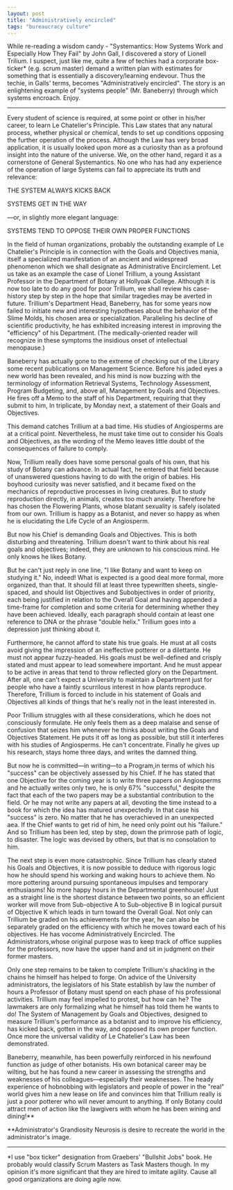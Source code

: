 ```yaml
---
layout: post
title: "Administratively encircled"
tags: "bureaucracy culture"
---
```


While re-reading a wisdom candy - "Systemantics: How Systems Work and Especially How They Fail" by John Gall, I discovered a story of Lionell Trilium. I suspect, just like me, quite a few of techies had a corporate box-ticker* (e.g. scrum master) demand a written plan with estimates for something that is essentially a discovery/learning endevour. Thus the techie, in Galls' terms, becomes "Administratively encircled". The story is an enlightening example of "systems people" (Mr. Baneberry) through which systems encroach. Enjoy.


-----------------------------------------------------------------------------------------------------------

 Every student of science is required, at some point or other in his/her career, to learn Le Chatelier's Principle. This Law states that any natural process, whether physical or chemical, tends to set up conditions opposing the further operation of the process. Although the Law has very broad application, it is usually looked upon more as a curiosity than as a profound insight into the nature of the universe. We, on the other hand, regard it as a cornerstone of General Systemantics. No one who has had any experience of the operation of large Systems can fail to appreciate its truth and relevance:

THE SYSTEM ALWAYS KICKS BACK  

SYSTEMS GET IN THE WAY  

—or, in slightly more elegant language:  

SYSTEMS TEND TO OPPOSE THEIR OWN PROPER FUNCTIONS  
   
   In the field of human organizations, probably the outstanding example of Le Chatelier's Principle is in connection with the Goals and Objectives mania, itself a specialized manifestation of an ancient and widespread phenomenon which we shall designate as Administrative Encirclement. Let us take as an example the case of Lionel Trillium, a young Assistant Professor in the Department of Botany at Hollyoak College. Although it is now too late to do any good for poor Trillium, we shall review his case-history step by step in the hope that similar tragedies may be averted in future. Trillium's Department Head, Baneberry, has for some years now failed to initiate new and interesting hypotheses about the behavior of the Slime Molds, his chosen area or specialization. Paralleling his decline of scientific productivity, he has exhibited increasing interest in improving the "efficiency" of his Department. (The medically-oriented reader will recognize in these symptoms the insidious onset of intellectual menopause.)  

Baneberry has actually gone to the extreme of checking out of the Library some recent publications on Management Science. Before his jaded eyes a new world has been revealed, and his mind is now buzzing with the terminology of information Retrieval Systems, Technology Assessment, Program Budgeting, and, above all, Management by Goals and Objectives. He fires off a Memo to the staff of his Department, requiring that they submit to him, In triplicate, by Monday next, a statement of their Goals and Objectives.  

This demand catches Trillium at a bad time. His studies of Angiosperms are at a critical point. Nevertheless, he must take time out to consider his Goals and Objectives, as the wording of the Memo leaves little doubt of the consequences of failure to comply. 

Now, Trillium really does have some personal goals of his own, that his study of Botany can advance. In actual fact, he entered that field because of unanswered questions having to do with the origin of babies. His boyhood curiosity was never satisfied, and it became fixed on the mechanics of reproductive processes in living creatures. But to study reproduction directly, in animals, creates too much anxiety. Therefore he has chosen the Flowering Plants, whose blatant sexuality is safely isolated from our own. Trillium is happy as a Botanist, and never so happy as when he is elucidating the Life Cycle of an Angiosperm.  

But now his Chief is demanding Goals and Objectives. This is both disturbing and threatening. Trillium doesn't want to think about his real goals and objectives; indeed, they are unknown to his conscious mind. He only knows he likes Botany.  

But he can't just reply in one line, "I like Botany and want to keep on studying it." No, indeed! What is expected is a good deal more formal, more organized, than that. It should fill at least three typewritten sheets, single-spaced, and should list Objectives and Subobjectives in order of priority, each being justified in relation to the Overall Goal and having appended a time-frame for completion and some criteria for determining whether they have been achieved. Ideally, each paragraph should contain at least one reference to DNA or the phrase "double helix." Trillium goes into a depression just thinking about it. 
 
Furthermore, he cannot afford to state his true goals. He must at all costs avoid giving the impression of an ineffective potterer or a dilettante. He must not appear fuzzy-headed. His goals must be well-defined and crisply stated and must appear to lead somewhere important. And he must appear to be active in areas that tend to throw reflected glory on the Department. After all, one can't expect a University to maintain a Department just for people who have a faintly scurrilous interest in how plants reproduce. Therefore, Trillium is forced to include in his statement of Goals and Objectives all kinds of things that he's really not in the least interested in. 

Poor Trillium struggles with all these considerations, which he does not consciously formulate. He only feels them as a deep malaise and sense of confusion that seizes him whenever he thinks about writing the Goals and Objectives Statement. He puts it off as long as possible, but still it interferes with his studies of Angiosperms. He can't concentrate. Finally he gives up his research, stays home three days, and writes the damned thing.  

But now he is committed—in writing—to a Program,in terms of which his "success" can be objectively assessed by his Chief. If he has stated that one Objective for the coming year is to write three papers on Angiosperms and he actually writes only two, he is only 67% "successful," despite the fact that each of the two papers may be a substantial contribution to the field. Or he may not write any papers at all, devoting the time instead to a book for which the idea has matured unexpectedly. In that case his "success" is zero. No matter that he has overachieved in an unexpected aea. If the Chief wants to get rid of him, he need only point out his "failure." And so Trillium has been led, step by step, down the primrose path of logic, to disaster. The logic was devised by others, but that is no consolation to him. 
  
The next step is even more catastrophic. Since Trillium has clearly stated his Goals and Objectives, it is now possible to deduce with rigorous logic how he should spend his working and waking hours to achieve them. No more pottering around pursuing spontaneous impulses and temporary enthusiasms! No more happy hours in the Departmental greenhouse! Just as a straight line is the shortest distance between two points, so an efficient worker will move from Sub-objective A to Sub-objective B in logical pursuit of Objective K which leads in turn toward the Overall Goal. Not only can Trillium be graded on his achievements for the year, he can also be separately graded on the efficiency with which he moves toward each of his objectives. He has vocome Administratively Encircled. The Administrators,whose original purpose was to keep track of office supplies for the professors, now have the upper hand and sit in judgment on their former masters.  

Only one step remains to be taken to complete Trillium's shackling in the chains he himself has helped to forge. On advice of the University administrators, the legislators of his State establish by law the number of hours a Professor of Botany must spend on each phase of his professional activities. Trillium may feel impelled to protest, but how can he? The lawmakers are only formalizing what he himself has told them he wants to do! The System of Management by Goals and Objectives, designed to measure Trillium's performance as a botanist and to improve his efficiency, has kicked back, gotten in the way, and opposed its own proper function. Once more the universal validity of Le Chatelier's Law has been demonstrated.  

Baneberry, meanwhile, has been powerfully reinforced in his newfound function as judge of other botanists. His own botanical career may be wilting, but he has found a new career in assessing the strengths and weaknesses of his colleagues—especially their weaknesses. The heady experience of hobnobbing with legislators and people of power in the "real" world gives him a new lease on life and convinces him that Trillium really is just a poor potterer who will never amount to anything. If only Botany could attract men of action like the lawgivers with whom he has been wining and dining!**  
  


**Administrator's Grandiosity Neurosis is desire to recreate the world in the administrator's image.


-----------------------------------------------------------------------------------------------------------

*I use "box ticker" designation from Graebers' "Bullshit Jobs" book. He probably would classify Scrum Masters as Task Masters though. In my opinion it's more significant that they are hired to imitate agility. Cause all good organizations are doing agile now.
